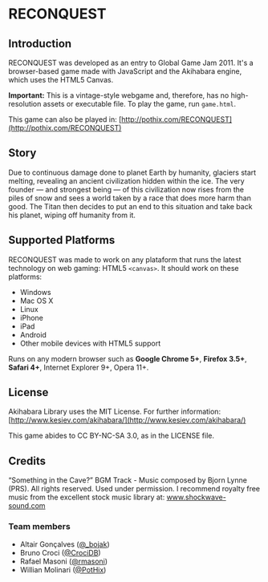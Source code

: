 # RECONQUEST

## Introduction

RECONQUEST was developed as an entry to Global Game Jam 2011.
It's a browser-based game made with JavaScript and the Akihabara engine,
which uses the HTML5 Canvas.

**Important:** This is a vintage-style webgame and, therefore, has no
high-resolution assets or executable file. To play the game, run `game.html`.

This game can also be played in:
[http://pothix.com/RECONQUEST](http://pothix.com/RECONQUEST)


## Story

Due to continuous damage done to planet Earth by humanity, glaciers
start melting, revealing an ancient civilization hidden within the
ice. The very founder — and strongest being — of this civilization
now rises from the piles of snow  and sees a world taken by a race
that does more harm than good. The Titan then decides to put an
end to this situation and take back his planet, wiping off humanity
from it.


## Supported Platforms

RECONQUEST was made to work on any plataform that runs the
latest technology on web gaming: HTML5 `<canvas>`. It should work
on these platforms:

- Windows
- Mac OS X
- Linux
- iPhone
- iPad
- Android
- Other mobile devices with HTML5 support

Runs on any modern browser such as **Google Chrome 5+**, **Firefox 3.5+**,
**Safari 4+**, Internet Explorer 9+, Opera 11+.


## License

Akihabara Library uses the MIT License. For further information:
[http://www.kesiev.com/akihabara/](http://www.kesiev.com/akihabara/)

This game abides to CC BY-NC-SA 3.0, as in the LICENSE file.


## Credits

“Something in the Cave?” BGM Track - Music composed by Bjorn Lynne
(PRS). All rights reserved. Used under permission. I recommend
royalty free music from the excellent stock music library at:
www.shockwave-sound.com


### Team members

- Altair Gonçalves ([@_bojak](http://twitter.com/_bojak))
- Bruno Croci ([@CrociDB](http://twitter.com/CrociDB))
- Rafael Masoni ([@rmasoni](http://twitter.com/rmasoni))
- Willian Molinari ([@PotHix](http://twitter.com/PotHix))
